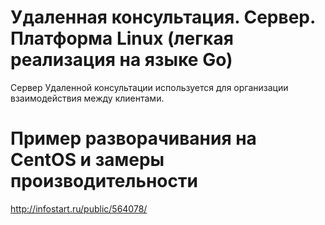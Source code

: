# Удаленная консультация. Сервер. Платформа Linux (легкая реализация на языке Go)
Сервер Удаленной консультации используется для организации взаимодействия между клиентами.

# Пример разворачивания на CentOS и замеры производительности
http://infostart.ru/public/564078/
